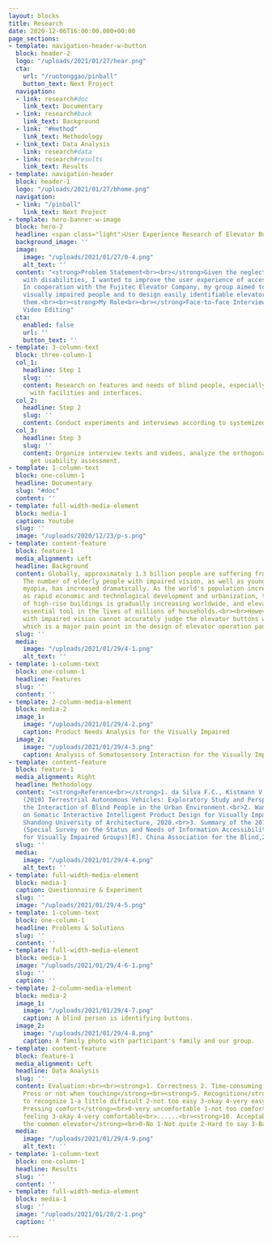 ```yaml
---
layout: blocks
title: Research
date: 2020-12-06T16:00:00.000+00:00
page_sections:
- template: navigation-header-w-button
  block: header-2
  logo: "/uploads/2021/01/27/hear.png"
  cta:
    url: "/ruotonggao/pinball"
    button_text: Next Project
  navigation:
  - link: research#doc
    link_text: Documentary
  - link: research#back
    link_text: Background
  - link: "#method"
    link_text: Methodology
  - link_text: Data Analysis
    link: research#data
  - link: research#results
    link_text: Results
- template: navigation-header
  block: header-1
  logo: "/uploads/2021/01/27/bhome.png"
  navigation:
  - link: "/pinball"
    link_text: Next Project
- template: hero-banner-w-image
  block: hero-2
  headline: <span class="light">User Experience Research of Elevator Buttons</span>
  background_image: ''
  image:
    image: "/uploads/2021/01/27/0-4.png"
    alt_text: ''
  content: "<strong>Problem Statement<br><br></strong>Given the neglect of people
    with disabilities, I wanted to improve the user experience of accessible facilities.
    In cooperation with the Fujitec Elevator Company, my group aimed to interview
    visually impaired people and to design easily identifiable elevator buttons for
    them.<br><br><strong>My Role<br><br></strong>Face-to-face Interview, Data Processing,
    Video Editing"
  cta:
    enabled: false
    url: ''
    button_text: ''
- template: 3-column-text
  block: three-column-1
  col_1:
    headline: Step 1
    slug: ''
    content: Research on features and needs of blind people, especially how they interact
      with facilities and interfaces.
  col_2:
    headline: Step 2
    slug: ''
    content: Conduct experiments and interviews according to systemized methodology.
  col_3:
    headline: Step 3
    slug: ''
    content: Organize interview texts and videos, analyze the orthogonal table to
      get usability assessment.
- template: 1-column-text
  block: one-column-1
  headline: Documentary
  slug: "#doc"
  content: ''
- template: full-width-media-element
  block: media-1
  caption: Youtube
  slug: ''
  image: "/uploads/2020/12/23/p-s.png"
- template: content-feature
  block: feature-1
  media_alignment: Left
  headline: Background
  content: Globally, approximately 1.3 billion people are suffering from vision impairment.
    The number of elderly people with impaired vision, as well as young people with
    myopia, has increased dramatically. As the world's population increases, as well
    as rapid economic and technological development and urbanization, the proportion
    of high-rise buildings is gradually increasing worldwide, and elevators are an
    essential tool in the lives of millions of households.<br><br>However, people
    with impaired vision cannot accurately judge the elevator buttons when using elevators,
    which is a major pain point in the design of elevator operation panels.
  slug: ''
  media:
    image: "/uploads/2021/01/29/4-1.png"
    alt_text: ''
- template: 1-column-text
  block: one-column-1
  headline: Features
  slug: ''
  content: ''
- template: 2-column-media-element
  block: media-2
  image_1:
    image: "/uploads/2021/01/29/4-2.png"
    caption: Product Needs Analysis for the Visually Impaired
  image_2:
    image: "/uploads/2021/01/29/4-3.png"
    caption: Analysis of Somatosensory Interaction for the Visually Impaired
- template: content-feature
  block: feature-1
  media_alignment: Right
  headline: Methodology
  content: "<strong>Reference<br></strong>1. da Silva F.C., Kistmann V., Okimoto M.L.
    (2019) Terrestrial Autonomous Vehicles: Exploratory Study and Perspectives of
    the Interaction of Blind People in the Urban Environment.<br>2. Wang Z. Research
    on Somatic Interactive Intelligent Product Design for Visually Impaired People[D].
    Shandong University of Architecture, 2020.<br>3. Summary of the 2017 UNESCO Project
    (Special Survey on the Status and Needs of Information Accessibility Services
    for Visually Impaired Groups)[R]. China Association for the Blind,2019."
  slug: ''
  media:
    image: "/uploads/2021/01/29/4-4.png"
    alt_text: ''
- template: full-width-media-element
  block: media-1
  caption: Questionnaire & Experiment
  slug: ''
  image: "/uploads/2021/01/29/4-5.png"
- template: 1-column-text
  block: one-column-1
  headline: Problems & Solutions
  slug: ''
  content: ''
- template: full-width-media-element
  block: media-1
  image: "/uploads/2021/01/29/4-6-1.png"
  slug: ''
  caption: ''
- template: 2-column-media-element
  block: media-2
  image_1:
    image: "/uploads/2021/01/29/4-7.png"
    caption: A blind person is identifying buttons.
  image_2:
    image: "/uploads/2021/01/29/4-8.png"
    caption: A family photo with participant's family and our group.
- template: content-feature
  block: feature-1
  media_alignment: Left
  headline: Data Analysis
  slug: ''
  content: Evaluation:<br><br><strong>1. Correctness 2. Time-consuming 3. Finger used<br>4.
    Press or not when touching</strong><br><strong>5. Recognition</strong><br>0-difficult
    to recognize 1-a little difficult 2-not too easy 3-okay 4-very easy<br><strong>6.
    Pressing comfort</strong><br>0-very uncomfortable 1-not too comfortable 2-no special
    feeling 3-okay 4-very comfortable<br>......<br><strong>10. Acceptable to put in
    the common elevator</strong><br>0-No 1-Not quite 2-Hard to say 3-Barely 4-Yes
  media:
    image: "/uploads/2021/01/29/4-9.png"
    alt_text: ''
- template: 1-column-text
  block: one-column-1
  headline: Results
  slug: ''
  content: ''
- template: full-width-media-element
  block: media-1
  slug: ''
  image: "/uploads/2021/01/28/2-1.png"
  caption: ''

---
```

